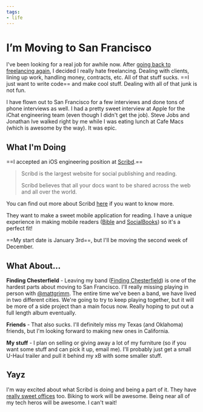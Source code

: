 ```yaml
---
tags:
- life
---
```


# I’m Moving to San Francisco

I've been looking for a real job for awhile now. After [going back to freelancing again](http://samsoff.es/posts/on-my-own-again), I decided I really hate freelancing. Dealing with clients, lining up work, handling money, contracts, etc. All of that stuff sucks. ==I just want to write code== and make cool stuff. Dealing with all of that junk is not fun.

I have flown out to San Francisco for a few interviews and done tons of phone interviews as well. I had a pretty sweet interview at Apple for the iChat engineering team (even though I didn't get the job). Steve Jobs and Jonathan Ive walked right by me while I was eating lunch at Cafe Macs (which is awesome by the way). It was epic.

## What I'm Doing

==I accepted an iOS engineering position at [Scribd](http://scribd.com).==

> Scribd is the largest website for social publishing and reading.
>
> Scribd believes that all your docs want to be shared across the web and all over the world.

You can find out more about Scribd [here](http://www.scribd.com/scribd101) if you want to know more.

They want to make a sweet mobile application for reading. I have a unique experience in making mobile readers ([Bible](http://youversion.com/iphone) and [SocialBooks](http://techcrunch.com/2010/11/11/rethink-books-social/)) so it's a perfect fit!

==My start date is January 3rd==, but I'll be moving the second week of December.

## What About...

**Finding Chesterfield** - Leaving my band ([Finding Chesterfield](http://findingchesterfield.com)) is one of the hardest parts about moving to San Francisco. I'll really missing playing in person with [@mattgrimm](http://twitter.com/8bitmatt). The entire time we've been a band, we have lived in two different cities. We're going to try to keep playing together, but it will be more of a side project than a main focus now. Really hoping to put out a full length album eventually.

**Friends** - That also sucks. I'll definitely miss my Texas (and Oklahoma) friends, but I'm looking forward to making new ones in California.

**My stuff** - I plan on selling or giving away a lot of my furniture (so if you want some stuff and can pick it up, email me). I'll probably just get a small U-Haul trailer and pull it behind my xB with some smaller stuff.

## Yayz

I'm way excited about what Scribd is doing and being a part of it. They have [really sweet offices](http://scribd.com/jobs) too. Biking to work will be awesome. Being near all of my tech heros will be awesome. I can't wait!
